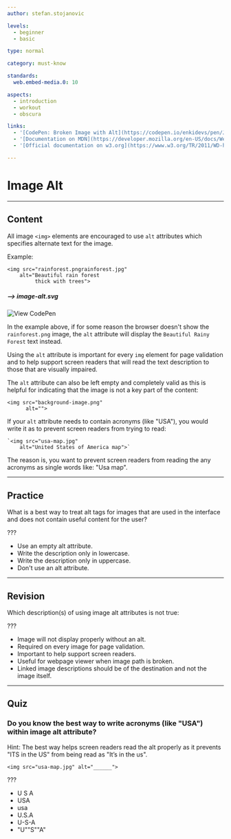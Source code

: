 ```yaml
---
author: stefan.stojanovic

levels:
  - beginner
  - basic

type: normal

category: must-know

standards:
  web.embed-media.0: 10

aspects:
  - introduction
  - workout
  - obscura

links:
  - '[CodePen: Broken Image with Alt](https://codepen.io/enkidevs/pen/JBjqRb){code}'
  - '[Documentation on MDN](https://developer.mozilla.org/en-US/docs/Web/HTML/Element/img){documentation}'
  - '[Official documentation on w3.org](https://www.w3.org/TR/2011/WD-html5-author-20110705/the-img-element.html#dom-img-alt){documentation}'

---
```

# Image Alt
---
## Content

All image `<img>` elements are encouraged to use `alt` attributes which specifies alternate text for the image.

Example:
```
<img src="rainforest.pngrainforest.jpg"
    alt="Beautiful rain forest
         thick with trees">
```
##### --> image-alt.svg

![View CodePen](https://codepen.io/enkidevs/pen/JBjqRb)

In the example above, if for some reason the browser doesn't show the `rainforest.png` image, the `alt` attribute will display the `Beautiful Rainy Forest` text instead.

Using the `alt` attribute is important for every `img` element for page validation and to help support screen readers that will read the text description to those that are visually impaired.

The `alt` attribute can also be left empty and completely valid as this is helpful for indicating that the image is not a key part of the content:
```
<img src="background-image.png"
      alt="">
```

If your `alt` attribute needs to contain acronyms (like "USA"), you would write it as to prevent screen readers from trying to read:
```
`<img src="usa-map.jpg"
    alt="United States of America map">`
```

The reason is, you want to prevent screen readers from reading the any acronyms as single words like: "Usa map".

---
## Practice

What is a best way to treat alt tags for images that are used in the interface and does not contain useful content for the user?

???

* Use an empty alt attribute.
* Write the description only in lowercase.
* Write the description only in uppercase.
* Don't use an alt attribute.

---
## Revision

Which description(s) of using image alt attributes is not true:

???

* Image will not display properly without an alt.
* Required on every image for page validation.
* Important to help support screen readers.
* Useful for webpage viewer when image path is broken.
* Linked image descriptions should be of the destination and not the image itself.


---
## Quiz

### Do you know the best way to write acronyms (like "USA") within image alt attribute?

Hint: The best way helps screen readers read the alt properly as it prevents "ITS in the US" from being read as "It’s in the us".

`<img src="usa-map.jpg" alt="______">`

???

* U S A
* USA
* usa
* U.S.A
* U-S-A
* "U""S""A"
